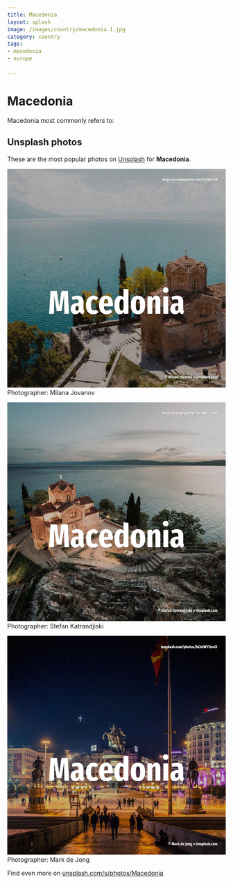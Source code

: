 ```yaml
---
title: Macedonia
layout: splash
image: /images/country/macedonia.1.jpg
category: country
tags:
- macedonia
- europe

---
```

# Macedonia

Macedonia most commonly refers to:    

 
## Unsplash photos
These are the most popular photos on [Unsplash](https://unsplash.com) for **Macedonia**.
 
![Macedonia](/images/country/macedonia.1.jpg)
Photographer:  Milana Jovanov
 
![Macedonia](/images/country/macedonia.2.jpg)
Photographer:  Stefan Katrandjiski
 
![Macedonia](/images/country/macedonia.3.jpg)
Photographer:  Mark de Jong
 
Find even more on [unsplash.com/s/photos/Macedonia](https://unsplash.com/s/photos/Macedonia)
 
